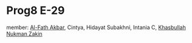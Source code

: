 # Prog8 E-29

member:
[Al-Fath Akbar](https://github.com/alfthakbr),
Cintya,
Hidayat Subakhni,
Intania C,
[Khasbullah Nukman Zakin](https://github.com/Zakintaliban)
